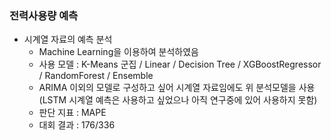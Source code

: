 ### 전력사용량 예측

* 시계열 자료의 예측 분석
  * Machine Learning을 이용하여 분석하였음
  * 사용 모델 : K-Means 군집 / Linear / Decision Tree / XGBoostRegressor / RandomForest / Ensemble
  * ARIMA 이외의 모델로 구성하고 싶어 시계열 자료임에도 위 분석모델을 사용 (LSTM 시계열 예측은 사용하고 싶었으나 아직 연구중에 있어 사용하지 못함)
  * 판단 지표 : MAPE
  * 대회 결과 : 176/336
